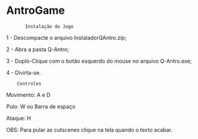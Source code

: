 # AntroGame

           Instalação do Jogo


1 - Descompacte o arquivo InstaladorQAntro.zip;

2 - Abra a pasta Q-Antro;

3 - Duplo-Clique com o botão esquerdo do mouse no arquivo Q-Antro.exe;

4 - Divirta-se.


		Controles

Movimento:            A e D

Pulo:                 W ou Barra de espaço

Ataque:               H


OBS:        Para pular as cutscenes clique na tela quando o texto acabar.

